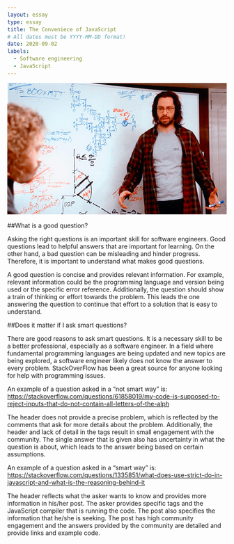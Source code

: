 ```yaml
---
layout: essay
type: essay
title: The Conveniece of JavaScript
# All dates must be YYYY-MM-DD format!
date: 2020-09-02
labels:
  - Software engineering
  - JavaScript
---
```


<p align = "center">
  <img src = "../images/68747470733a2f2f64336a32706b6d6a74696e366f752e636c6f756466726f6e742e6e65742f636f64696e672d61742d7468652d7768697465626f6172642d73696c69636f6e2d76616c6c65792e706e67.png">
</p>

##What is a good question?

Asking the right questions is an important skill for software engineers. Good questions lead to helpful answers that are important for learning. On the other hand, a bad question can be misleading and hinder progress. Therefore, it is important to understand what makes good questions. 

A good question is concise and provides relevant information. For example, relevant information could be the programming language and version being used or the specific error reference. Additionally, the question should show a train of thinking or effort towards the problem. This leads the one answering the question to continue that effort to a solution that is easy to understand.

##Does it matter if I ask smart questions?

There are good reasons to ask smart questions. It is a necessary skill to be a better professional, especially as a software engineer. In a field where fundamental programming languages are being updated and new topics are being explored, a software engineer likely does not know the answer to every problem. StackOverFlow has been a great source for anyone looking for help with programming issues.

An example of a question asked in a “not smart way” is: 
https://stackoverflow.com/questions/61858019/my-code-is-supposed-to-reject-inputs-that-do-not-contain-all-letters-of-the-alph

The header does not provide a precise problem, which is reflected by the comments that ask for more details about the problem. Additionally, the header and lack of detail in the tags result in small engagement with the community. The single answer that is given also has uncertainty in what the question is about, which leads to the answer being based on certain assumptions.

An example of a question asked in a “smart way” is:
https://stackoverflow.com/questions/1335851/what-does-use-strict-do-in-javascript-and-what-is-the-reasoning-behind-it

The header reflects what the asker wants to know and provides more information in his/her post. The asker provides specific tags and the JavaScript compiler that is running the code. The post also specifies the information that he/she is seeking. The post has high community engagement and the answers provided by the community are detailed and provide links and example code.
